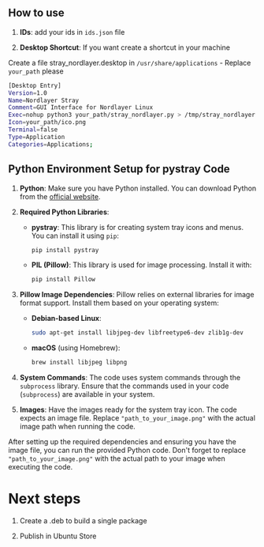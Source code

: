 ## How to use

1. **IDs**: add your ids in `ids.json` file

2. **Desktop Shortcut**: If you want create a shortcut in your machine

Create a file stray_nordlayer.desktop in `/usr/share/applications` - Replace `your_path` please

```bash
[Desktop Entry]
Version=1.0
Name=Nordlayer Stray
Comment=GUI Interface for Nordlayer Linux
Exec=nohup python3 your_path/stray_nordlayer.py > /tmp/stray_nordlayer.log 2>&1 &
Icon=your_path/ico.png
Terminal=false
Type=Application
Categories=Applications;
```

## Python Environment Setup for pystray Code

1. **Python**: Make sure you have Python installed. You can download Python from the [official website](https://www.python.org/downloads/).

2. **Required Python Libraries**:
    - **pystray**: This library is for creating system tray icons and menus. You can install it using `pip`:

      ```bash
      pip install pystray
      ```

    - **PIL (Pillow)**: This library is used for image processing. Install it with:

      ```bash
      pip install Pillow
      ```

3. **Pillow Image Dependencies**: Pillow relies on external libraries for image format support. Install them based on your operating system:
    - **Debian-based Linux**:

      ```bash
      sudo apt-get install libjpeg-dev libfreetype6-dev zlib1g-dev
      ```

    - **macOS** (using Homebrew):

      ```bash
      brew install libjpeg libpng
      ```

4. **System Commands**: The code uses system commands through the `subprocess` library. Ensure that the commands used in your code (`subprocess`) are available in your system.

5. **Images**: Have the images ready for the system tray icon. The code expects an image file. Replace `"path_to_your_image.png"` with the actual image path when running the code.

After setting up the required dependencies and ensuring you have the image file, you can run the provided Python code. Don't forget to replace `"path_to_your_image.png"` with the actual path to your image when executing the code.

# Next steps

1. Create a .deb to build a single package

2. Publish in Ubuntu Store